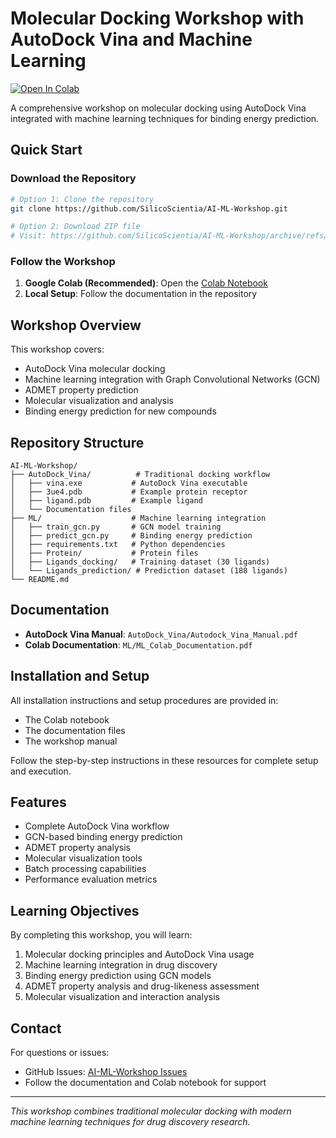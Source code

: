 # Molecular Docking Workshop with AutoDock Vina and Machine Learning

<a href="https://colab.research.google.com/drive/1UhtkvglAFv1-NmEuX4XwiNIDB1EW2vmk#scrollTo=RXchmRP3Ad38" target="_blank">
  <img src="https://colab.research.google.com/assets/colab-badge.svg" alt="Open In Colab"/>
</a>

A comprehensive workshop on molecular docking using AutoDock Vina integrated with machine learning techniques for binding energy prediction.

## Quick Start

### Download the Repository
```bash
# Option 1: Clone the repository
git clone https://github.com/SilicoScientia/AI-ML-Workshop.git

# Option 2: Download ZIP file
# Visit: https://github.com/SilicoScientia/AI-ML-Workshop/archive/refs/heads/main.zip
```

### Follow the Workshop
1. **Google Colab (Recommended)**: Open the [Colab Notebook](https://colab.research.google.com/drive/1UhtkvglAFv1-NmEuX4XwiNIDB1EW2vmk#scrollTo=RXchmRP3Ad38)
2. **Local Setup**: Follow the documentation in the repository


## Workshop Overview

This workshop covers:
- AutoDock Vina molecular docking
- Machine learning integration with Graph Convolutional Networks (GCN)
- ADMET property prediction
- Molecular visualization and analysis
- Binding energy prediction for new compounds

## Repository Structure

```
AI-ML-Workshop/
├── AutoDock_Vina/          # Traditional docking workflow
│   ├── vina.exe           # AutoDock Vina executable
│   ├── 3ue4.pdb           # Example protein receptor
│   ├── ligand.pdb         # Example ligand
│   └── Documentation files
├── ML/                    # Machine learning integration
│   ├── train_gcn.py       # GCN model training
│   ├── predict_gcn.py     # Binding energy prediction
│   ├── requirements.txt   # Python dependencies
│   ├── Protein/           # Protein files
│   ├── Ligands_docking/   # Training dataset (30 ligands)
│   └── Ligands_prediction/ # Prediction dataset (188 ligands)
└── README.md
```

## Documentation

- **AutoDock Vina Manual**: `AutoDock_Vina/Autodock_Vina_Manual.pdf`
- **Colab Documentation**: `ML/ML_Colab_Documentation.pdf`

## Installation and Setup

All installation instructions and setup procedures are provided in:
- The Colab notebook
- The documentation files
- The workshop manual

Follow the step-by-step instructions in these resources for complete setup and execution.

## Features

- Complete AutoDock Vina workflow
- GCN-based binding energy prediction
- ADMET property analysis
- Molecular visualization tools
- Batch processing capabilities
- Performance evaluation metrics

## Learning Objectives

By completing this workshop, you will learn:
1. Molecular docking principles and AutoDock Vina usage
2. Machine learning integration in drug discovery
3. Binding energy prediction using GCN models
4. ADMET property analysis and drug-likeness assessment
5. Molecular visualization and interaction analysis

## Contact

For questions or issues:
- GitHub Issues: [AI-ML-Workshop Issues](https://github.com/SilicoScientia/AI-ML-Workshop/issues)
- Follow the documentation and Colab notebook for support

---

*This workshop combines traditional molecular docking with modern machine learning techniques for drug discovery research.* 
